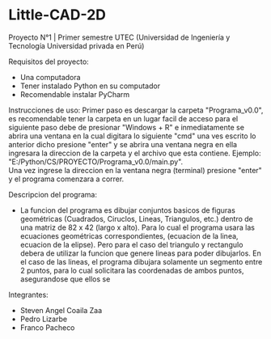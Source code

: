 # Little-CAD-2D
Proyecto N°1 | Primer semestre UTEC (Universidad de Ingeniería y Tecnología Universidad privada en Perú)

Requisitos del proyecto:
- Una computadora
- Tener instalado Python en su computador
- Recomendable instalar PyCharm

Instrucciones de uso:
  Primer paso es descargar la carpeta "Programa_v0.0", es recomendable tener la carpeta en un lugar facil de acceso
  para el siguiente paso debe de presionar "Windows + R" e inmediatamente se abrira una ventana en la cual digitara lo siguiente    "cmd"
  una ves escrito lo anterior dicho presione "enter" y se abrira una ventana negra en ella ingresara la direccion de la carpeta y el   archivo que esta contiene. Ejemplo: "E:/Python/CS/PROYECTO/Programa_v0.0/main.py".  
  Una vez ingrese la direccion en la ventana negra (terminal) presione "enter" y el programa comenzara a correr.

Descripcion del programa:
- La funcion del programa es dibujar conjuntos basicos de figuras geométricas (Cuadrados, Ciruclos, Lineas, Triangulos, etc.) dentro
  de una matriz de 82 x 42 (largo x alto). Para lo cual el programa usara las ecuaciones geométricas correspondientes, (ecuacion de     la linea, ecuacion de la elipse). Pero para el caso del triangulo y rectangulo debera de utilizar la funcion que genere lineas para   poder dibujarlos. En el caso de las lineas, el programa dibujara solamente un segmento entre 2 puntos, para lo cual solicitara las 
  coordenadas de ambos puntos, asegurandose que ellos se

Integrantes:
- Steven Angel Coaila Zaa
- Pedro Lizarbe 
- Franco Pacheco
